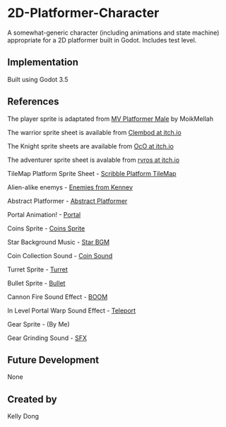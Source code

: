 # 2D-Platformer-Character

A somewhat-generic character (including animations and state machine) appropriate for a 2D platformer built in Godot. Includes test level.

## Implementation

Built using Godot 3.5

## References

The player sprite is adaptated from [MV Platformer Male](https://opengameart.org/content/mv-platformer-male-32x64) by MoikMellah

The warrior sprite sheet is available from [Clembod at itch.io](https://clembod.itch.io/warrior-free-animation-set)

The Knight sprite sheets are available from [OcO at itch.io](https://oco.itch.io/medieval-fantasy-character-pack)

The adventurer sprite sheet is avalable from [rvros at itch.io](https://rvros.itch.io/animated-pixel-hero)

TileMap Platform Sprite Sheet - [Scribble Platform TileMap](https://kenney.nl/assets/scribble-platformer)

Alien-alike enemys - [Enemies from Kenney](https://kenney.nl/assets/platformer-art-extended-enemies)

Abstract Platformer - [Abstract Platformer](https://kenney.nl/assets/abstract-platformer)

Portal Animation! - [Portal](https://ruxar.itch.io/portal)

Coins Sprite - [Coins Sprite](https://opengameart.org/content/coins)

Star Background Music - [Star BGM](https://opengameart.org/content/the-farthest-star)

Coin Collection Sound - [Coin Sound](https://opengameart.org/content/plingy-coin)

Turret Sprite - [Turret](https://opengameart.org/content/tower-defence-basic-towers)

Bullet Sprite - [Bullet](https://opengameart.org/content/pixel-bullet)

Cannon Fire Sound Effect - [BOOM](https://opengameart.org/content/cannon-fire)

In Level Portal Warp Sound Effect - [Teleport](https://opengameart.org/content/teleport)

Gear Sprite - (By Me)

Gear Grinding Sound - [SFX](https://pixabay.com/sound-effects/running-gear-6403/)

## Future Development

None

## Created by 

Kelly Dong
